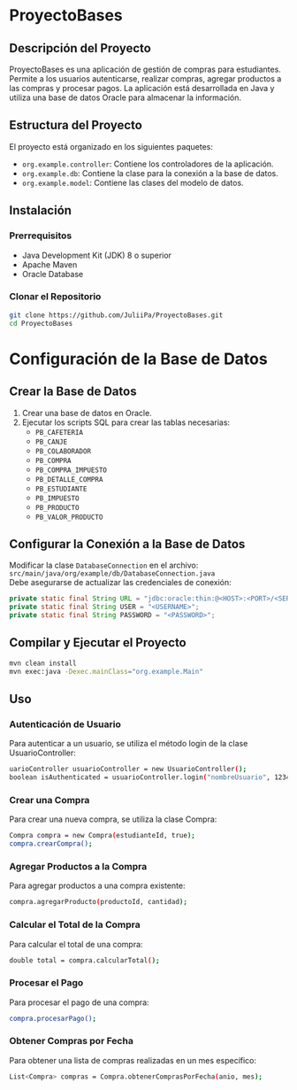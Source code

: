 # ProyectoBases

## Descripción del Proyecto

ProyectoBases es una aplicación de gestión de compras para estudiantes. Permite a los usuarios autenticarse, realizar compras, agregar productos a las compras y procesar pagos. La aplicación está desarrollada en Java y utiliza una base de datos Oracle para almacenar la información.

## Estructura del Proyecto

El proyecto está organizado en los siguientes paquetes:

- `org.example.controller`: Contiene los controladores de la aplicación.
- `org.example.db`: Contiene la clase para la conexión a la base de datos.
- `org.example.model`: Contiene las clases del modelo de datos.

## Instalación

### Prerrequisitos

- Java Development Kit (JDK) 8 o superior
- Apache Maven
- Oracle Database

### Clonar el Repositorio

```bash
git clone https://github.com/JuliiPa/ProyectoBases.git
cd ProyectoBases
```

# Configuración de la Base de Datos

## Crear la Base de Datos
1. Crear una base de datos en Oracle.
2. Ejecutar los scripts SQL para crear las tablas necesarias: 
   - `PB_CAFETERIA`
   - `PB_CANJE`
   - `PB_COLABORADOR`
   - `PB_COMPRA`
   - `PB_COMPRA_IMPUESTO`
   - `PB_DETALLE_COMPRA`
   - `PB_ESTUDIANTE`
   - `PB_IMPUESTO`
   - `PB_PRODUCTO`
   - `PB_VALOR_PRODUCTO`

## Configurar la Conexión a la Base de Datos
Modificar la clase `DatabaseConnection` en el archivo:  
`src/main/java/org/example/db/DatabaseConnection.java`  
Debe asegurarse de actualizar las credenciales de conexión:

```java
private static final String URL = "jdbc:oracle:thin:@<HOST>:<PORT>/<SERVICE_NAME>";
private static final String USER = "<USERNAME>";
private static final String PASSWORD = "<PASSWORD>";
```

## Compilar y Ejecutar el Proyecto

```bash
mvn clean install
mvn exec:java -Dexec.mainClass="org.example.Main"
```

## Uso

### Autenticación de Usuario
Para autenticar a un usuario, se utiliza el método login de la clase UsuarioController:
```bash
uarioController usuarioController = new UsuarioController();
boolean isAuthenticated = usuarioController.login("nombreUsuario", 123456);
```

### Crear una Compra
Para crear una nueva compra, se utiliza la clase Compra:
```bash
Compra compra = new Compra(estudianteId, true);
compra.crearCompra();
```

### Agregar Productos a la Compra
Para agregar productos a una compra existente:
```bash
compra.agregarProducto(productoId, cantidad);
```

### Calcular el Total de la Compra
Para calcular el total de una compra:
```bash
double total = compra.calcularTotal();
```

### Procesar el Pago
Para procesar el pago de una compra:
```bash
compra.procesarPago();
```

### Obtener Compras por Fecha
Para obtener una lista de compras realizadas en un mes específico:
```bash
List<Compra> compras = Compra.obtenerComprasPorFecha(anio, mes);
```
